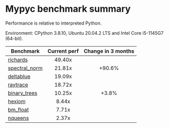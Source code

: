 # Mypyc benchmark summary

Performance is relative to interpreted Python.

Environment: CPython 3.8.10, Ubuntu 20.04.2 LTS and Intel Core i5-1145G7 (64-bit).

| Benchmark | Current perf | Change in 3 months |
| --- | :---: | :---: |
| [richards](benchmarks/richards.md) | 49.40x |  |
| [spectral_norm](benchmarks/spectral_norm.md) | 21.81x | +90.6% |
| [deltablue](benchmarks/deltablue.md) | 19.09x |  |
| [raytrace](benchmarks/raytrace.md) | 18.72x |  |
| [binary_trees](benchmarks/binary_trees.md) | 10.25x | +3.8% |
| [hexiom](benchmarks/hexiom.md) | 8.44x |  |
| [bm_float](benchmarks/bm_float.md) | 7.71x |  |
| [nqueens](benchmarks/nqueens.md) | 2.37x |  |
